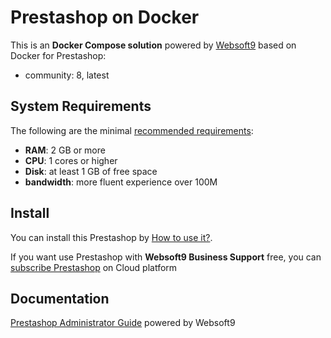 # Prestashop on Docker  

This is an **Docker Compose solution** powered by [Websoft9](https://www.websoft9.com) based on Docker for Prestashop:


 - community:  8, latest


## System Requirements

The following are the minimal [recommended requirements](https://www.prestashop.org/docs/user_guide/en/install-requirements.html):

* **RAM**: 2 GB or more
* **CPU**: 1 cores or higher
* **Disk**: at least 1 GB of free space
* **bandwidth**: more fluent experience over 100M  

## Install

You can install this Prestashop by [How to use it?](https://github.com/Websoft9/docker-library#how-to-use-it).   

If you want use Prestashop with **Websoft9 Business Support** free, you can [subscribe Prestashop](https://www.websoft9.com/apps) on Cloud platform

## Documentation

[Prestashop Administrator Guide](https://support.websoft9.com/docs/prestashop) powered by Websoft9